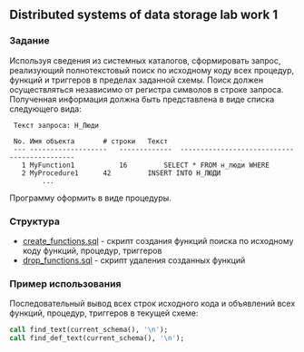 ## Distributed systems of data storage lab work 1

### Задание

Используя сведения из системных каталогов, сформировать запрос, реализующий полнотекстовый поиск по исходному коду 
всех процедур, функций и триггеров в пределах заданной схемы. Поиск должен осуществляться независимо от регистра 
символов в строке запроса. Полученная информация должна быть представлена в виде списка следующего вида:

```text
 Текст запроса: Н_Люди

 No. Имя объекта	   # строки	  Текст
 --- -------------------   -------------  --------------------------------------------
   1 MyFunction1           16		  SELECT * FROM н_люди WHERE
   2 MyProcedure1	   42		  INSERT INTO Н_ЛЮДИ
		...
```

Программу оформить в виде процедуры.


### Структура

* [create_functions.sql](./create_functions.sql) - скрипт создания функций поиска по исходному коду функций, процедур, триггеров
* [drop_functions.sql](./drop_functions.sql) - скрипт удаления созданных функций


### Пример использования

Последовательный вывод всех строк исходного кода и объявлений всех функций, процедур, триггеров в текущей схеме:

```sql
call find_text(current_schema(), '\n');
call find_def_text(current_schema(), '\n');
```
